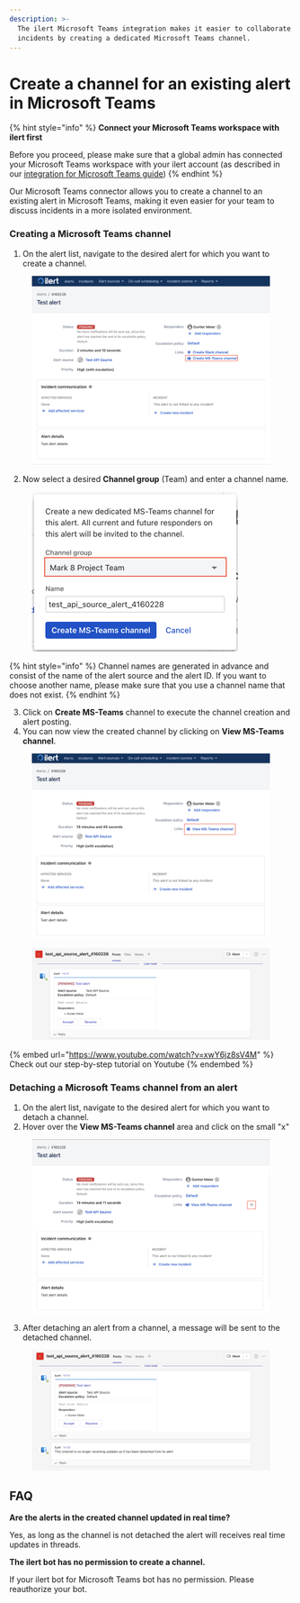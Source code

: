 ```yaml
---
description: >-
  The ilert Microsoft Teams integration makes it easier to collaborate on
  incidents by creating a dedicated Microsoft Teams channel.
---
```


# Create a channel for an existing alert in Microsoft Teams

{% hint style="info" %}
**Connect your Microsoft Teams workspace with ilert first**

Before you proceed, please make sure that a global admin has connected your Microsoft Teams workspace with your ilert account (as described in our [integration for Microsoft Teams guide](chat/#install-the-ilert-bot-application))
{% endhint %}

Our Microsoft Teams connector allows you to create a channel to an existing alert in Microsoft Teams, making it even easier for your team to discuss incidents in a more isolated environment.

### Creating a Microsoft Teams channel

1. On the alert list, navigate to the desired alert for which you want to create a channel.

<figure><img src="../../.gitbook/assets/Screenshot 2023-08-09 at 13.59.06.png" alt=""><figcaption></figcaption></figure>

2. Now select a desired **Channel group** (Team) and enter a channel name.

<figure><img src="../../.gitbook/assets/Screenshot 2023-08-09 at 14.06.55.png" alt="" width="367"><figcaption></figcaption></figure>

{% hint style="info" %}
Channel names are generated in advance and consist of the name of the alert source and the alert ID. If you want to choose another name, please make sure that you use a channel name that does not exist.
{% endhint %}

3. Click on **Create MS-Teams** channel to execute the channel creation and alert posting.
4. You can now view the created channel by clicking on **View MS-Teams channel**.

<figure><img src="../../.gitbook/assets/Screenshot 2023-08-09 at 14.15.45.png" alt=""><figcaption></figcaption></figure>

<figure><img src="../../.gitbook/assets/Screenshot 2023-08-09 at 14.21.03.png" alt=""><figcaption></figcaption></figure>

{% embed url="https://www.youtube.com/watch?v=xwY6jz8sV4M" %}
Check out our step-by-step tutorial on Youtube
{% endembed %}

### Detaching a Microsoft Teams channel from an alert

1. On the alert list, navigate to the desired alert for which you want to detach a channel.
2. Hover over the **View MS-Teams channel** area and click on the small "x"



<figure><img src="../../.gitbook/assets/Screenshot 2023-08-09 at 14.16.07.png" alt=""><figcaption></figcaption></figure>

3. After detaching an alert from a channel, a message will be sent to the detached channel.

<figure><img src="../../.gitbook/assets/Screenshot 2023-08-09 at 14.21.22.png" alt=""><figcaption></figcaption></figure>

## FAQ

**Are the alerts in the created channel updated in real time?**

Yes, as long as the channel is not detached the alert will receives real time updates in threads.

**The ilert bot has no permission to create a channel.**

If your ilert bot for Microsoft Teams bot has no permission. Please reauthorize your bot.

